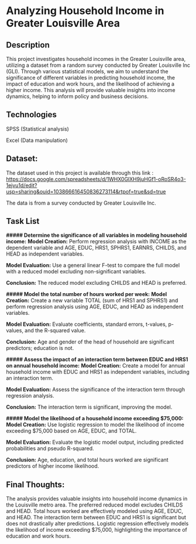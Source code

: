 # Analyzing Household Income in Greater Louisville Area

## Description
This project investigates household incomes in the Greater Louisville area, utilizing a dataset from a random survey conducted by Greater Louisville Inc (GLI). Through various statistical models, we aim to understand the significance of different variables in predicting household income, the impact of education and work hours, and the likelihood of achieving a higher income. This analysis will provide valuable insights into income dynamics, helping to inform policy and business decisions.

## Technologies
SPSS (Statistical analysis)

Excel (Data manipulation)

## Dataset:
The dataset used in this project is available through this link : https://docs.google.com/spreadsheets/d/1WHX0GlXH9juHGf1-oRoSR4o3-1ejvu1d/edit?usp=sharing&ouid=103866616450836273114&rtpof=true&sd=true

The data is from a survey conducted by Greater Louisville Inc.

## Task List
**##### Determine the significance of all variables in modeling household income:**
**Model Creation:** Perform regression analysis with INCOME as the dependent variable and AGE, EDUC, HRS1, SPHRS1, EARNRS, CHILDS, and HEAD as independent variables.

**Model Evaluation:** Use a general linear F-test to compare the full model with a reduced model excluding non-significant variables.

**Conclusion:** The reduced model excluding CHILDS and HEAD is preferred.

**##### Model the total number of hours worked per week:**
**Model Creation:** Create a new variable TOTAL (sum of HRS1 and SPHRS1) and perform regression analysis using AGE, EDUC, and HEAD as independent variables.

**Model Evaluation:** Evaluate coefficients, standard errors, t-values, p-values, and the R-squared value.

**Conclusion:** Age and gender of the head of household are significant predictors; education is not.

**##### Assess the impact of an interaction term between EDUC and HRS1 on annual household income:**
**Model Creation:** Create a model for annual household income with EDUC and HRS1 as independent variables, including an interaction term.

**Model Evaluation:** Assess the significance of the interaction term through regression analysis.

**Conclusion:** The interaction term is significant, improving the model.

**##### Model the likelihood of a household income exceeding $75,000:**
**Model Creation:** Use logistic regression to model the likelihood of income exceeding $75,000 based on AGE, EDUC, and TOTAL.

**Model Evaluation:** Evaluate the logistic model output, including predicted probabilities and pseudo R-squared.

**Conclusion:** Age, education, and total hours worked are significant predictors of higher income likelihood.

## Final Thoughts:
The analysis provides valuable insights into household income dynamics in the Louisville metro area. The preferred reduced model excludes CHILDS and HEAD. Total hours worked are effectively modeled using AGE, EDUC, and HEAD. The interaction term between EDUC and HRS1 is significant but does not drastically alter predictions. Logistic regression effectively models the likelihood of income exceeding $75,000, highlighting the importance of education and work hours.

